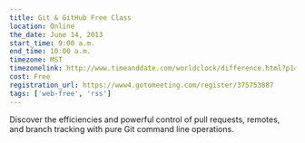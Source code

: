 ```yaml
---
title: Git & GitHub Free Class
location: Online
the_date: June 14, 2013
start_time: 9:00 a.m.
end_time: 10:00 a.m.
timezone: MST
timezonelink: http://www.timeanddate.com/worldclock/difference.html?p1=75
cost: Free
registration_url: https://www4.gotomeeting.com/register/375753887
tags: ['web-free', 'rss']
---
```


Discover the efficiencies and powerful control of pull requests, remotes, and branch tracking with pure Git command line operations.
